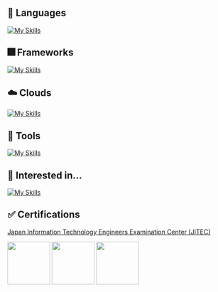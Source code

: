 ## :speech_balloon: Languages
[![My Skills](https://skillicons.dev/icons?i=ts,cs)](https://skillicons.dev)

## :fireworks: Frameworks
[![My Skills](https://skillicons.dev/icons?i=react,nextjs,tailwind,electron,vite)](https://skillicons.dev)

## :cloud: Clouds
[![My Skills](https://skillicons.dev/icons?i=firebase)](https://skillicons.dev)

## :wrench: Tools
[![My Skills](https://skillicons.dev/icons?i=vscode,neovim,git,github,netlify,vercel)](https://skillicons.dev)

## :satellite: Interested in...
[![My Skills](https://skillicons.dev/icons?i=remix,pytorch,tensorflow)](https://skillicons.dev)

## :white_check_mark: Certifications
[Japan Information Technology Engineers Examination Center (JITEC)](https://www.ipa.go.jp/shiken/index.html)

[<img src="https://unofficial-ipa-exam-badges.vercel.app/ja/icon/db/2019/spring" width=96/>](https://github.com/kedama-t/Unofficial-IPA-Exam-Badges)
[<img src="https://unofficial-ipa-exam-badges.vercel.app/ja/icon/sa/2019/spring" width=96/>](https://github.com/kedama-t/Unofficial-IPA-Exam-Badges)
[<img src="https://unofficial-ipa-exam-badges.vercel.app/ja/icon/pm/2021/autumn" width=96/>](https://github.com/kedama-t/Unofficial-IPA-Exam-Badges)
